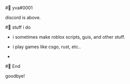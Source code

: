 #🔵 yva#0001


discord is above.


#🔵 stuff i do

+ i sometimes make roblox scripts, guis, and other stuff.

- i play games like csgo, rust, etc..

+ 


#🔵 End


goodbye!


<!---
yvaaa/yvaaa is a ✨ special ✨ repository because its `README.md` (this file) appears on your GitHub profile.
You can click the Preview link to take a look at your changes.
--->
